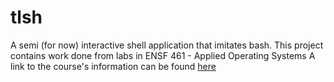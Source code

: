 # tlsh
A semi (for now) interactive shell application that imitates bash.
This project contains work done from labs in ENSF 461 - Applied Operating Systems
A link to the course's information can be found [here](https://www.ucalgary.ca/pubs/calendar/archives/2023/software-engineering-for-engineers.html#47667)

